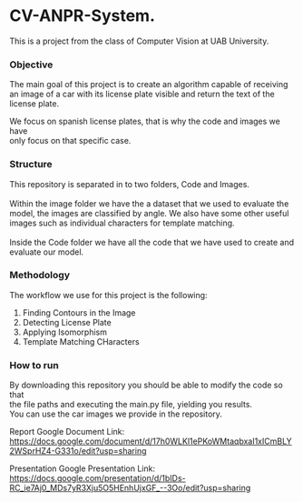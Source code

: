 # CV-ANPR-System.

This is a project from the class of Computer Vision at UAB University. 


### Objective

The main goal of this project is to create an algorithm capable of receiving <br>
an image of a car with its license plate visible and return the text of the  <br>
license plate. 

We focus on spanish license plates, that is why the code and images we have  <br>
only focus on that specific case.


### Structure

This repository is separated in to two folders, Code and Images.             <br>
                                                                             <br>
Within the image folder we have the a dataset that we used to evaluate the   <br>
model, the images are classified by angle. We also have some other useful    <br>
images such as individual characters for template matching.                  <br>
                                                                             <br>
Inside the Code folder we have all the code that we have used to create and  <br>
evaluate our model.                                                          <br>


### Methodology

The workflow we use for this project is the following:                       <br>

1. Finding Contours in the Image
2. Detecting License Plate
3. Applying Isomorphism
4. Template Matching CHaracters


### How to run

By downloading this repository you should be able to modify the code so that <br>
the file paths and executing the main.py file, yielding you results.         <br>
You can use the car images we provide in the repository.                     <br>



Report Google Document Link:
  https://docs.google.com/document/d/17h0WLKl1ePKoWMtaqbxaI1xICmBLY2WSprHZ4-G331o/edit?usp=sharing 

Presentation Google Presentation Link:
  https://docs.google.com/presentation/d/1bIDs-RC_ie7Aj0_MDs7yR3Xju5O5HEnhUjxGF_--3Oo/edit?usp=sharing


